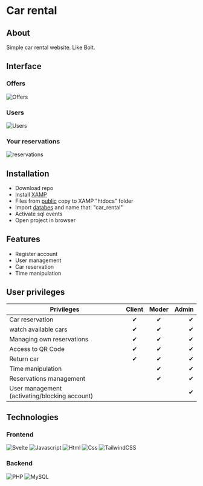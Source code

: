 # Car rental

## About
Simple car rental website. Like Bolt. 



## Interface

### Offers
![Offers](https://user-images.githubusercontent.com/63966121/174498681-c4028561-7aeb-41b3-bd89-28f46cbd873e.png)

### Users
![Users](https://user-images.githubusercontent.com/63966121/174498778-cf04488a-55e5-4b1b-985f-c684a097d39a.png)

### Your reservations
![reservations](https://user-images.githubusercontent.com/63966121/174498794-d00f8a44-7da5-4ea1-87c9-36dd162a846f.png)

## Installation
 - Download repo
 - Install [XAMP](https://www.apachefriends.org/pl/index.html)
 - Files from [public](https://github.com/MBrosik/car-rental/tree/master/public) copy to XAMP "htdocs" folder
 - Import [databes](https://github.com/MBrosik/car-rental/tree/master/db/car_rental.sql) and name that: "car_rental"
- Activate sql events
- Open project in browser


## Features
- Register account
- User management
- Car reservation
- Time manipulation


## User privileges
|Privileges                                   | Client        | Moder        | Admin |
|---------------------------------------------|:-------------:|:------------:| -----:|
|Car reservation                              | ✔             | ✔           | ✔     |
|watch available cars                         | ✔             | ✔           | ✔     |
|Managing own reservations                    | ✔             | ✔           | ✔     |
|Access to QR Code                            | ✔             | ✔           | ✔     |
|Return car                                   | ✔             | ✔           | ✔     |
|Time manipulation                            |               | ✔           | ✔     |
|Reservations management                      |               | ✔           | ✔     |
|User management (activating/blocking account)|               |             | ✔     |

## Technologies
### Frontend
![Svelte](https://img.shields.io/badge/Svelte-FF3E00?logo=Svelte&logoColor=white&style=for-the-badge)
![Javascript](https://img.shields.io/badge/JavaScript-F7DF1E?logo=JavaScript&logoColor=black&style=for-the-badge)
![Html](https://img.shields.io/badge/HTML5-E34F26?logo=HTML5&logoColor=white&style=for-the-badge)
![Css](https://img.shields.io/badge/CSS3-1572B6?logo=CSS3&logoColor=white&style=for-the-badge)
![TailwindCSS](https://img.shields.io/badge/Tailwind%20CSS-06B6D4?logo=Tailwind%20CSS&logoColor=white&style=for-the-badge)

### Backend
![PHP](https://img.shields.io/badge/PHP-777BB4?logo=PHP&logoColor=white&style=for-the-badge)
![MySQL](https://img.shields.io/badge/MySQL-4479A1?logo=MySQL&logoColor=white&style=for-the-badge)
